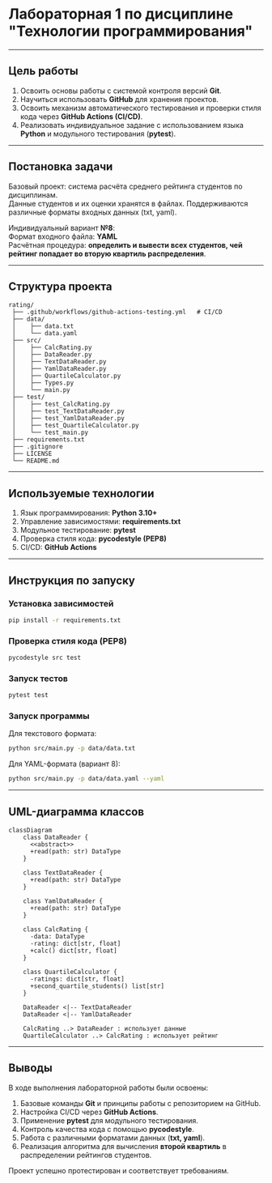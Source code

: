# Лабораторная 1 по дисциплине "Технологии программирования"

---

## Цель работы
1. Освоить основы работы с системой контроля версий **Git**.  
2. Научиться использовать **GitHub** для хранения проектов.  
3. Освоить механизм автоматического тестирования и проверки стиля кода через **GitHub Actions (CI/CD)**.  
4. Реализовать индивидуальное задание с использованием языка **Python** и модульного тестирования (**pytest**).  

---

## Постановка задачи
Базовый проект: система расчёта среднего рейтинга студентов по дисциплинам.  
Данные студентов и их оценки хранятся в файлах. Поддерживаются различные форматы входных данных (txt, yaml).  

Индивидуальный вариант **№8**:  
 Формат входного файла: **YAML**  
 Расчётная процедура: **определить и вывести всех студентов, чей рейтинг попадает во вторую квартиль распределения**.  

---

## Структура проекта
```
rating/
 ├── .github/workflows/github-actions-testing.yml   # CI/CD
 ├── data/
 │    ├── data.txt
 │    └── data.yaml
 ├── src/
 │    ├── CalcRating.py
 │    ├── DataReader.py
 │    ├── TextDataReader.py
 │    ├── YamlDataReader.py
 │    ├── QuartileCalculator.py
 │    ├── Types.py
 │    └── main.py
 ├── test/
 │    ├── test_CalcRating.py
 │    ├── test_TextDataReader.py
 │    ├── test_YamlDataReader.py
 │    ├── test_QuartileCalculator.py
 │    └── test_main.py
 ├── requirements.txt
 ├── .gitignore
 ├── LICENSE
 └── README.md
```

---

## Используемые технологии
1. Язык программирования: **Python 3.10+**  
2. Управление зависимостями: **requirements.txt**  
3. Модульное тестирование: **pytest**  
4. Проверка стиля кода: **pycodestyle (PEP8)**  
5. CI/CD: **GitHub Actions**  

---

## Инструкция по запуску

### Установка зависимостей
```bash
pip install -r requirements.txt
```

### Проверка стиля кода (PEP8)
```bash
pycodestyle src test
```

### Запуск тестов
```bash
pytest test
```

### Запуск программы
Для текстового формата:
```bash
python src/main.py -p data/data.txt
```

Для YAML-формата (вариант 8):
```bash
python src/main.py -p data/data.yaml --yaml
```

---

## UML-диаграмма классов
```mermaid
classDiagram
    class DataReader {
      <<abstract>>
      +read(path: str) DataType
    }

    class TextDataReader {
      +read(path: str) DataType
    }

    class YamlDataReader {
      +read(path: str) DataType
    }

    class CalcRating {
      -data: DataType
      -rating: dict[str, float]
      +calc() dict[str, float]
    }

    class QuartileCalculator {
      -ratings: dict[str, float]
      +second_quartile_students() list[str]
    }

    DataReader <|-- TextDataReader
    DataReader <|-- YamlDataReader

    CalcRating ..> DataReader : использует данные
    QuartileCalculator ..> CalcRating : использует рейтинг

```

---

## Выводы
В ходе выполнения лабораторной работы были освоены:  
1. Базовые команды **Git** и принципы работы с репозиторием на GitHub.  
2. Настройка CI/CD через **GitHub Actions**.
3. Применение **pytest** для модульного тестирования.  
4. Контроль качества кода с помощью **pycodestyle**. 
5. Работа с различными форматами данных (**txt, yaml**).  
6. Реализация алгоритма для вычисления **второй квартиль** в распределении рейтингов студентов.  

Проект успешно протестирован и соответствует требованиям.  
